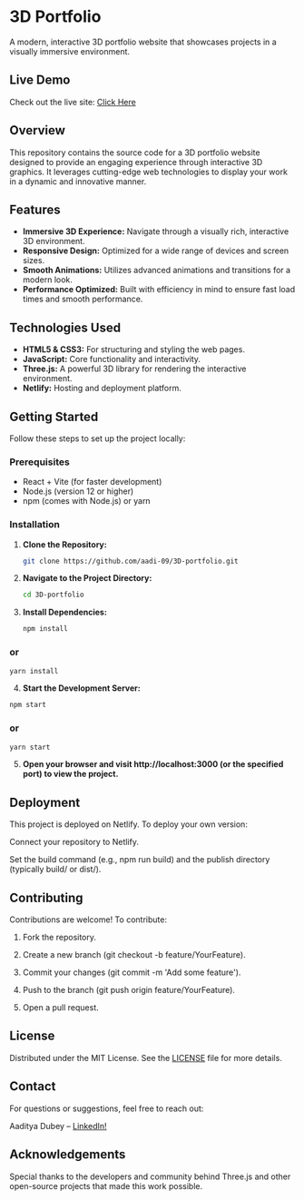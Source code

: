 # 3D Portfolio

A modern, interactive 3D portfolio website that showcases projects in a visually immersive environment.

## Live Demo

Check out the live site: [Click Here](https://aadityadubey.netlify.app)

## Overview

This repository contains the source code for a 3D portfolio website designed to provide an engaging experience through interactive 3D graphics. It leverages cutting-edge web technologies to display your work in a dynamic and innovative manner.

## Features

-   **Immersive 3D Experience:** Navigate through a visually rich, interactive 3D environment.
-   **Responsive Design:** Optimized for a wide range of devices and screen sizes.
-   **Smooth Animations:** Utilizes advanced animations and transitions for a modern look.
-   **Performance Optimized:** Built with efficiency in mind to ensure fast load times and smooth performance.

## Technologies Used

-   **HTML5 & CSS3:** For structuring and styling the web pages.
-   **JavaScript:** Core functionality and interactivity.
-   **Three.js:** A powerful 3D library for rendering the interactive environment.
-   **Netlify:** Hosting and deployment platform.

## Getting Started

Follow these steps to set up the project locally:

### Prerequisites

-   React + Vite (for faster development)
-   Node.js (version 12 or higher)
-   npm (comes with Node.js) or yarn

### Installation

1. **Clone the Repository:**

    ```bash
    git clone https://github.com/aadi-09/3D-portfolio.git

    ```

2. **Navigate to the Project Directory:**

    ```bash
    cd 3D-portfolio

    ```

3. **Install Dependencies:**

    ```bash
    npm install
    ```

### or

```bash
yarn install
```

4. **Start the Development Server:**

```bash
npm start
```
### or

```bash
yarn start
```

5. **Open your browser and visit http://localhost:3000 (or the specified port) to view the project.**



## Deployment

This project is deployed on Netlify. To deploy your own version:

Connect your repository to Netlify.

Set the build command (e.g., npm run build) and the publish directory (typically build/ or dist/).


## Contributing

Contributions are welcome! To contribute:

1. Fork the repository.


2. Create a new branch (git checkout -b feature/YourFeature).


3. Commit your changes (git commit -m 'Add some feature').


4. Push to the branch (git push origin feature/YourFeature).


5. Open a pull request.



## License

Distributed under the MIT License. See the [LICENSE](LICENSE) file for more details.

## Contact

For questions or suggestions, feel free to reach out:

Aaditya Dubey – [LinkedIn!](https://linkedin.com/in/aadityadubey)


## Acknowledgements

Special thanks to the developers and community behind Three.js and other open-source projects that made this work possible.
